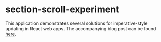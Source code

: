 # section-scroll-experiment

This application demonstrates several solutions for imperative-style updating in React web apps. The accompanying blog post can be found [here](https://www.perspectivespace.com/programming/2019/10/12/imperative-updates-in-react.html#post-title).
